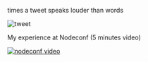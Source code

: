 times a tweet speaks louder than words

![tweet](http://i.imgur.com/M8H9Mwn.png)

My experience at Nodeconf (5 minutes video)

[![nodeconf video](http://img.youtube.com/vi/XZjO2cqNfH4/0.jpg)](http://www.youtube.com/watch?v=XZjO2cqNfH4)
